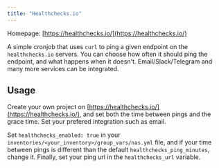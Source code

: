 ```yaml
---
title: "Healthchecks.io"
---
```


Homepage: [https://healthchecks.io/](https://healthchecks.io/)

A simple cronjob that uses `curl` to ping a given endpoint on the `healthchecks.io` servers. You can choose how often it should ping the endpoint, and what happens when it doesn't. Email/Slack/Telegram and many more services can be integrated.

## Usage

Create your own project on [https://healthchecks.io/](https://healthchecks.io/), and set both the time between pings and the grace time. Set your prefered integration such as email.

Set `healthchecks_enabled: true` in your `inventories/<your_inventory>/group_vars/nas.yml` file, and if your time between pings is different than the default `healthchecks_ping_minutes`, change it. Finally, set your ping url in the `healthchecks_url` variable.
